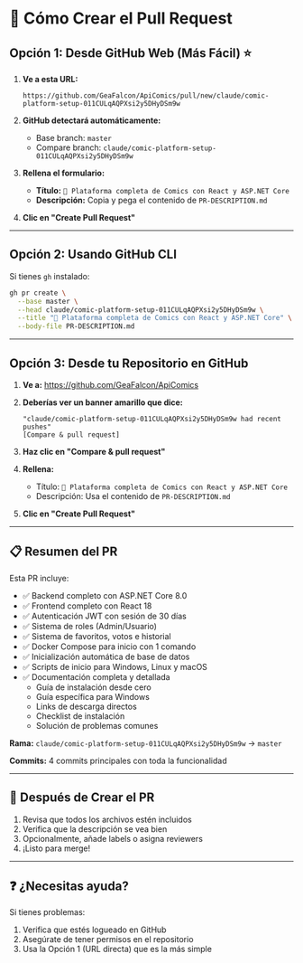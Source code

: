 # 📝 Cómo Crear el Pull Request

## Opción 1: Desde GitHub Web (Más Fácil) ⭐

1. **Ve a esta URL:**

   ```
   https://github.com/GeaFalcon/ApiComics/pull/new/claude/comic-platform-setup-011CULqAQPXsi2y5DHyDSm9w
   ```

2. **GitHub detectará automáticamente:**
   - Base branch: `master`
   - Compare branch: `claude/comic-platform-setup-011CULqAQPXsi2y5DHyDSm9w`

3. **Rellena el formulario:**
   - **Título:** `🚀 Plataforma completa de Comics con React y ASP.NET Core`
   - **Descripción:** Copia y pega el contenido de `PR-DESCRIPTION.md`

4. **Clic en "Create Pull Request"**

---

## Opción 2: Usando GitHub CLI

Si tienes `gh` instalado:

```bash
gh pr create \
  --base master \
  --head claude/comic-platform-setup-011CULqAQPXsi2y5DHyDSm9w \
  --title "🚀 Plataforma completa de Comics con React y ASP.NET Core" \
  --body-file PR-DESCRIPTION.md
```

---

## Opción 3: Desde tu Repositorio en GitHub

1. **Ve a:** https://github.com/GeaFalcon/ApiComics

2. **Deberías ver un banner amarillo que dice:**
   ```
   "claude/comic-platform-setup-011CULqAQPXsi2y5DHyDSm9w had recent pushes"
   [Compare & pull request]
   ```

3. **Haz clic en "Compare & pull request"**

4. **Rellena:**
   - Título: `🚀 Plataforma completa de Comics con React y ASP.NET Core`
   - Descripción: Usa el contenido de `PR-DESCRIPTION.md`

5. **Clic en "Create Pull Request"**

---

## 📋 Resumen del PR

Esta PR incluye:

- ✅ Backend completo con ASP.NET Core 8.0
- ✅ Frontend completo con React 18
- ✅ Autenticación JWT con sesión de 30 días
- ✅ Sistema de roles (Admin/Usuario)
- ✅ Sistema de favoritos, votos e historial
- ✅ Docker Compose para inicio con 1 comando
- ✅ Inicialización automática de base de datos
- ✅ Scripts de inicio para Windows, Linux y macOS
- ✅ Documentación completa y detallada
  - Guía de instalación desde cero
  - Guía específica para Windows
  - Links de descarga directos
  - Checklist de instalación
  - Solución de problemas comunes

**Rama:** `claude/comic-platform-setup-011CULqAQPXsi2y5DHyDSm9w` → `master`

**Commits:** 4 commits principales con toda la funcionalidad

---

## 🎯 Después de Crear el PR

1. Revisa que todos los archivos estén incluidos
2. Verifica que la descripción se vea bien
3. Opcionalmente, añade labels o asigna reviewers
4. ¡Listo para merge!

---

## ❓ ¿Necesitas ayuda?

Si tienes problemas:
1. Verifica que estés logueado en GitHub
2. Asegúrate de tener permisos en el repositorio
3. Usa la Opción 1 (URL directa) que es la más simple
